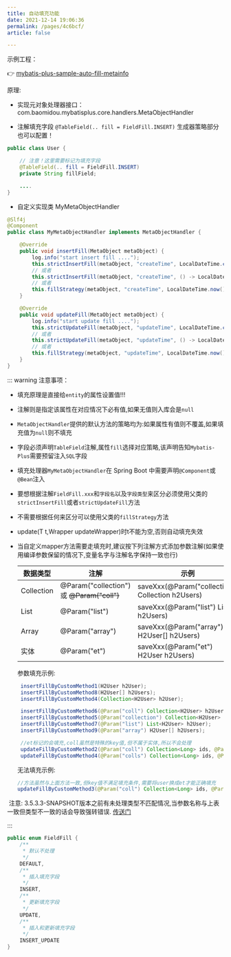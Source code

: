 ```yaml
---
title: 自动填充功能
date: 2021-12-14 19:06:36
permalink: /pages/4c6bcf/
article: false

---
```


示例工程：

👉 [mybatis-plus-sample-auto-fill-metainfo](https://gitee.com/baomidou/mybatis-plus-samples/tree/master/mybatis-plus-sample-auto-fill-metainfo)

原理:

- 实现元对象处理器接口：com.baomidou.mybatisplus.core.handlers.MetaObjectHandler

- 注解填充字段 `@TableField(.. fill = FieldFill.INSERT)` 生成器策略部分也可以配置！

```java
public class User {

    // 注意！这里需要标记为填充字段
    @TableField(.. fill = FieldFill.INSERT)
    private String fillField;

    ....
}
```

- 自定义实现类 MyMetaObjectHandler

```java
@Slf4j
@Component
public class MyMetaObjectHandler implements MetaObjectHandler {

    @Override
    public void insertFill(MetaObject metaObject) {
        log.info("start insert fill ....");
        this.strictInsertFill(metaObject, "createTime", LocalDateTime.class, LocalDateTime.now()); // 起始版本 3.3.0(推荐使用)
        // 或者
        this.strictInsertFill(metaObject, "createTime", () -> LocalDateTime.now(), LocalDateTime.class); // 起始版本 3.3.3(推荐)
        // 或者
        this.fillStrategy(metaObject, "createTime", LocalDateTime.now()); // 也可以使用(3.3.0 该方法有bug)
    }

    @Override
    public void updateFill(MetaObject metaObject) {
        log.info("start update fill ....");
        this.strictUpdateFill(metaObject, "updateTime", LocalDateTime.class, LocalDateTime.now()); // 起始版本 3.3.0(推荐)
        // 或者
        this.strictUpdateFill(metaObject, "updateTime", () -> LocalDateTime.now(), LocalDateTime.class); // 起始版本 3.3.3(推荐)
        // 或者
        this.fillStrategy(metaObject, "updateTime", LocalDateTime.now()); // 也可以使用(3.3.0 该方法有bug)
    }
}
```

::: warning 注意事项：

- 填充原理是直接给`entity`的属性设置值!!!

- 注解则是指定该属性在对应情况下必有值,如果无值则入库会是`null`

- `MetaObjectHandler`提供的默认方法的策略均为:如果属性有值则不覆盖,如果填充值为`null`则不填充

- 字段必须声明`TableField`注解,属性`fill`选择对应策略,该声明告知`Mybatis-Plus`需要预留注入`SQL`字段

- 填充处理器`MyMetaObjectHandler`在 Spring Boot 中需要声明`@Component`或`@Bean`注入

- 要想根据注解`FieldFill.xxx`和`字段名`以及`字段类型`来区分必须使用父类的`strictInsertFill`或者`strictUpdateFill`方法

- 不需要根据任何来区分可以使用父类的`fillStrategy`方法

- update(T t,Wrapper<T> updateWrapper)时t不能为空,否则自动填充失效

- 当自定义mapper方法需要走填充时,建议按下列注解方式添加参数注解(如果使用编译参数保留的情况下,变量名字与注解名字保持一致也行)

  | 数据类型   | 注解                                        | 示例                                                     |
  | ---------- | ------------------------------------------- | -------------------------------------------------------- |
  | Collection | @Param("collection") 或  ~~@Param("coll")~~ | saveXxx(@Param("collection") Collection<H2User> h2Users) |
  | List       | @Param("list")                              | saveXxx(@Param("list") List<H2User> h2Users)             |
  | Array      | @Param("array")                             | saveXxx(@Param("array") H2User[] h2Users)                |
  | 实体       | @Param("et")                                | saveXxx(@Param("et") H2User h2Users)                     |

  参数填充示例: 

  ```java
   insertFillByCustomMethod1(H2User h2User);
   insertFillByCustomMethod8(H2User[] h2Users);
   insertFillByCustomMethod4(Collection<H2User> h2User);
  
   insertFillByCustomMethod6(@Param("coll") Collection<H2User> h2User);
   insertFillByCustomMethod5(@Param("collection") Collection<H2User> h2User);
   insertFillByCustomMethod7(@Param("list") List<H2User> h2User);
   insertFillByCustomMethod9(@Param("array") H2User[] h2Users);
  
   //et标记的会填充,coll虽然是特殊的key值,但不属于实体,所以不会处理
   updateFillByCustomMethod2(@Param("coll") Collection<Long> ids, @Param("et") H2User h2User);  
   updateFillByCustomMethod4(@Param("colls") Collection<Long> ids, @Param("et") H2User h2User);
  
  ```

  无法填充示例: 

  ```java
  //方法虽然与上面方法一致,但key值不满足填充条件,需要将user换成et才能正确填充 
  updateFillByCustomMethod3(@Param("coll") Collection<Long> ids, @Param("user") H2User h2User); 
  ```

  


​    注意: 3.5.3.3-SNAPSHOT版本之前有未处理类型不匹配情况,当参数名称与上表一致但类型不一致的话会导致强转错误. [传送门](https://github.com/baomidou/mybatis-plus/pull/5375)

:::

```java
public enum FieldFill {
    /**
     * 默认不处理
     */
    DEFAULT,
    /**
     * 插入填充字段
     */
    INSERT,
    /**
     * 更新填充字段
     */
    UPDATE,
    /**
     * 插入和更新填充字段
     */
    INSERT_UPDATE
}
```


